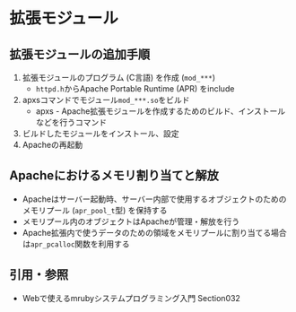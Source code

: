 # 拡張モジュール
## 拡張モジュールの追加手順
1. 拡張モジュールのプログラム (C言語) を作成 (`mod_***`)
    - `httpd.h`からApache Portable Runtime (APR) をinclude
2. apxsコマンドでモジュール`mod_***.so`をビルド
    - apxs - Apache拡張モジュールを作成するためのビルド、インストールなどを行うコマンド
3. ビルドしたモジュールをインストール、設定
4. Apacheの再起動

## Apacheにおけるメモリ割り当てと解放
- Apacheはサーバー起動時、サーバー内部で使用するオブジェクトのためのメモリプール (`apr_pool_t`型) を保持する
- メモリプール内のオブジェクトはApacheが管理・解放を行う
- Apache拡張内で使うデータのための領域をメモリプールに割り当てる場合は`apr_pcalloc`関数を利用する

## 引用・参照
- Webで使えるmrubyシステムプログラミング入門 Section032
